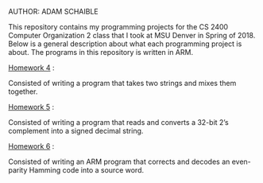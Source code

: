 AUTHOR: ADAM SCHAIBLE

This repository contains my programming projects for the CS 2400 Computer Organization 2 class that I took at MSU Denver in Spring of 2018. Below is a general description about what each programming project is about. The programs in this repository is written in ARM.

[Homework 4](https://github.com/AdamSchaible/MSU_Denver/tree/master/CS%202400%20Computer%20Organization%202%20(Spring%202018)/Homework%204) :

Consisted of writing a program that takes two strings and mixes them together.

[Homework 5](https://github.com/AdamSchaible/MSU_Denver/tree/master/CS%202400%20Computer%20Organization%202%20(Spring%202018)/Homework%205) :

Consisted of writing a program that reads and converts a 32-bit 2’s complement into a signed decimal string.

[Homework 6](https://github.com/AdamSchaible/MSU_Denver/tree/master/CS%202400%20Computer%20Organization%202%20(Spring%202018)/Homework%206) :

Consisted of writing an ARM program that corrects and decodes an even-parity Hamming code into a source word.